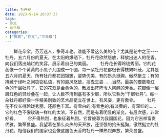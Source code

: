 ```yaml
---
title: 牡丹花
date: 2023-9-14 20:07:37
tags:
- 作文
- 三年级
categories:
- ["教育","作文","三年级"]
---
```

&emsp;&emsp;鲜花朵朵，芬芳迷人，争奇斗艳。谁能不爱这么美的花？尤其是花中之王----牡丹。五六月份的夏天，在太阳的爆晒下，牡丹花欣然怒放，释放出迷人的花香，向我们落出灿烂的笑容，展示着自己的美丽。
&emsp;&emsp;牡丹花长得玲珑秀丽。它的花蕊像一个个黄黄的小瓜子儿围成一个圆，每一朵牡丹花都很长得枝繁叶茂，尤其是五六月的夏天，所有牡丹都花团锦簇，姿势优美，有的昂头挺胸，傲然挺立；有的掩藏于绿叶之间窃窃私语，有的迎风怒放，摇曳生姿….…当然，最美的要数艳红色的千层牡丹了，它的花蕊是金黄色的，散发出阵阵令人陶醉的芳香。花瓣像一层层红色的轻纱叠在一起，让人数不清到底有多少层，所以它称为“千层牡丹”。每一朵牡丹都好像一件精美别致的艺术品挺立在世上，有风姿，更有傲骨。
&emsp;&emsp;牡丹花不仅长得玲珑秀丽，还颜色丰富。有雪白的;有紫色的;有淡黄的，有深红的……它的红色不像玫瑰一样红的太浓，不自然，而是有着明显的渐变，有层次感，非常好看。
&emsp;&emsp;它开得热烈，也象征着热烈。它曾被尊为我国国花，因为它吉祥富贵优雅，繁荣昌盛。我望着在那么炎热的天开放，还坚强的抬头挺胸，傲然挺立的牡丹花，相信我们的国家也会像这国色天香的牡丹一样热烈奔放，繁荣昌盛。